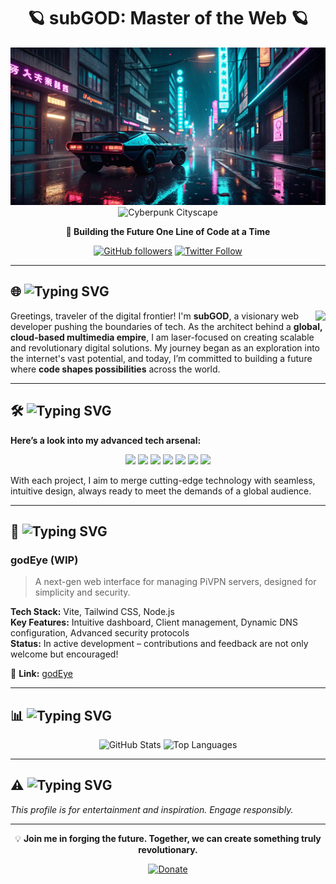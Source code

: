 <div align="center">

# 🪐 **subGOD: Master of the Web** 🪐

![Cyberpunk Cityscape](cyberpunkheader.png#gh-dark-mode-only)
![Cyberpunk Cityscape](cyberpunkheader-light.png#gh-light-mode-only)

**🚀 Building the Future One Line of Code at a Time**

[![GitHub followers](https://img.shields.io/github/followers/subGOD?style=social)](https://github.com/subGOD)
[![Twitter Follow](https://img.shields.io/twitter/follow/subGOD?style=social)](https://twitter.com/subGOD)

</div>

---

## 🌐 <img src="https://readme-typing-svg.herokuapp.com?font=Fira+Code&size=24&pause=1000&color=2bbc8a&width=435&lines=About+Me" alt="Typing SVG" />

<img align="right" src="https://img.icons8.com/fluency/48/000000/coding.png"/>

Greetings, traveler of the digital frontier! I'm **subGOD**, a visionary web developer pushing the boundaries of tech. As the architect behind a **global, cloud-based multimedia empire**, I am laser-focused on creating scalable and revolutionary digital solutions. My journey began as an exploration into the internet's vast potential, and today, I’m committed to building a future where **code shapes possibilities** across the world.

---

## 🛠️ <img src="https://readme-typing-svg.herokuapp.com?font=Fira+Code&size=24&pause=1000&color=2bbc8a&width=435&lines=Skills+%26+Expertise" alt="Typing SVG" />

**Here’s a look into my advanced tech arsenal:**

<p align="center">
  <img src="https://img.shields.io/badge/Code-JavaScript-informational?style=flat&logo=javascript&logoColor=white&color=2bbc8a"/>
  <img src="https://img.shields.io/badge/Code-CSS-informational?style=flat&logo=css3&logoColor=white&color=2bbc8a"/>
  <img src="https://img.shields.io/badge/Code-HTML-informational?style=flat&logo=html5&logoColor=white&color=2bbc8a"/>
  <img src="https://img.shields.io/badge/Backend-Node.js-informational?style=flat&logo=node.js&logoColor=white&color=2bbc8a"/>
  <img src="https://img.shields.io/badge/Backend-Python-informational?style=flat&logo=python&logoColor=white&color=2bbc8a"/>
  <img src="https://img.shields.io/badge/DevOps-CI/CD-informational?style=flat&logo=githubactions&logoColor=white&color=2bbc8a"/>
  <img src="https://img.shields.io/badge/Cloud-Platforms-informational?style=flat&logo=cloud&logoColor=white&color=2bbc8a"/>
</p>

With each project, I aim to merge cutting-edge technology with seamless, intuitive design, always ready to meet the demands of a global audience.

---

## 🚧 <img src="https://readme-typing-svg.herokuapp.com?font=Fira+Code&size=24&pause=1000&color=2bbc8a&width=435&lines=Projects" alt="Typing SVG" />

### **godEye (WIP)**

> A next-gen web interface for managing PiVPN servers, designed for simplicity and security.

**Tech Stack:** Vite, Tailwind CSS, Node.js  
**Key Features:** Intuitive dashboard, Client management, Dynamic DNS configuration, Advanced security protocols  
**Status:** In active development – contributions and feedback are not only welcome but encouraged!  

🔗 **Link:** [godEye](https://github.com/subGOD/godEye)

---

## 📊 <img src="https://readme-typing-svg.herokuapp.com?font=Fira+Code&size=24&pause=1000&color=2bbc8a&width=435&lines=GitHub+Stats" alt="Typing SVG" />

<div align="center">

![GitHub Stats](https://github-readme-stats.vercel.app/api?username=subgod&theme=default&show_icons=true&hide_border=true&count_private=true)
![Top Languages](https://github-readme-stats.vercel.app/api/top-langs/?username=subgod&layout=compact&theme=default)

</div>

---

## ⚠️ <img src="https://readme-typing-svg.herokuapp.com?font=Fira+Code&size=24&pause=1000&color=2bbc8a&width=435&lines=Disclaimer" alt="Typing SVG" />

*This profile is for entertainment and inspiration. Engage responsibly.*

---

<div align="center">

💡 **Join me in forging the future. Together, we can create something truly revolutionary.**

[![Donate](https://img.shields.io/badge/Donate-PayPal-blue.svg)](https://www.paypal.com/donate/?hosted_button_id=N7FA5MUMC2W7L)

</div>
